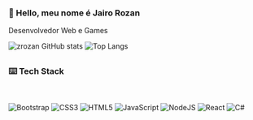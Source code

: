 ### 👾 Hello, meu nome é Jairo Rozan

Desenvolvedor Web e Games


![zrozan GitHub stats](https://github-readme-stats.vercel.app/api?username=zrozan&show_icons=true&theme=dark)
![Top Langs](https://github-readme-stats-git-masterrstaa-rickstaa.vercel.app/api/top-langs/?username=zrozan&layout=compact&bg_color=000&border_color=30A3DC&title_color=E94D5F&text_color=FFF)

##

### ⌨️ Tech Stack

<div class="tecnologias" style="display: inline-block"><br>

  ![Bootstrap](https://img.shields.io/badge/bootstrap-%238511FA.svg?style=for-the-badge&logo=bootstrap&logoColor=white)
  ![CSS3](https://img.shields.io/badge/css3-%231572B6.svg?style=for-the-badge&logo=css3&logoColor=white)
  ![HTML5](https://img.shields.io/badge/html5-%23E34F26.svg?style=for-the-badge&logo=html5&logoColor=white)
  ![JavaScript](https://img.shields.io/badge/javascript-%23323330.svg?style=for-the-badge&logo=javascript&logoColor=%23F7DF1E)
  ![NodeJS](https://img.shields.io/badge/node.js-6DA55F?style=for-the-badge&logo=node.js&logoColor=white)
  ![React](https://img.shields.io/badge/react-%2320232a.svg?style=for-the-badge&logo=react&logoColor=%2361DAFB)
  ![C#](https://img.shields.io/badge/C%23-239120?style=for-the-badge&logo=c-sharp&logoColor=white)
   
</div>

##

